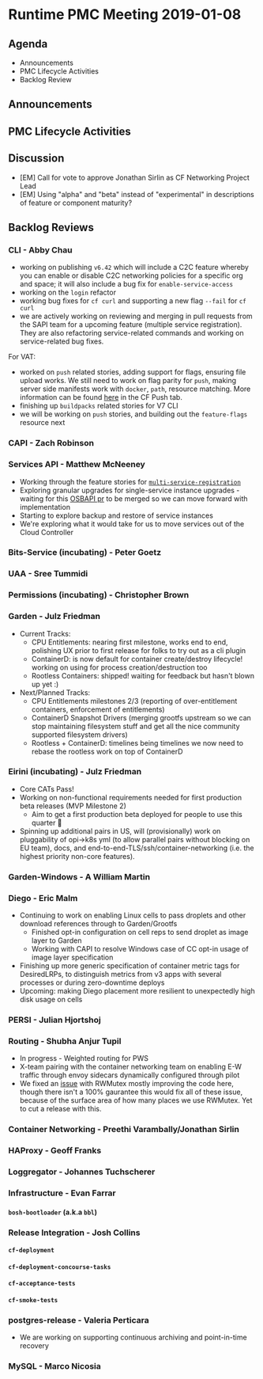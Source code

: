 # Runtime PMC Meeting 2019-01-08

## Agenda

* Announcements
* PMC Lifecycle Activities
* Backlog Review


## Announcements


## PMC Lifecycle Activities


## Discussion

- [EM] Call for vote to approve Jonathan Sirlin as CF Networking Project Lead
- [EM] Using "alpha" and "beta" instead of "experimental" in descriptions of feature or component maturity?

## Backlog Reviews

### CLI - Abby Chau

- working on publishing `v6.42` which will include a C2C feature whereby you can enable or disable C2C networking policies for a specific org and space; it will also include a bug fix for `enable-service-access`
- working on the `login` refactor
- working bug fixes for `cf curl` and supporting a new flag `--fail` for `cf curl`
- we are actively working on reviewing and merging in pull requests from the SAPI team for a upcoming feature (multiple service registration). They are also refactoring service-related commands and working on service-related bug fixes. 

For VAT:

- worked on `push` related stories, adding support for flags, ensuring file upload works. We still need to work on flag parity for `push`, making server side manifests work with `docker`, `path`, resource matching. More information can be found [here](https://docs.google.com/spreadsheets/d/1ZGvq0biCP4azgz-8mbg5pvCpTUGG17J6r3QhMl8hnhM/edit#gid=1627614696) in the CF Push tab. 
- finishing up `buildpacks` related stories for V7 CLI
- we will be working on `push` stories, and building out the `feature-flags` resource next

### CAPI - Zach Robinson


### Services API - Matthew McNeeney

* Working through the feature stories for [`multi-service-registration`](https://docs.google.com/document/d/1_OBnFCsL3ru43PEXocsCc3EuGaM0YLHjr0iAoXnakt4)
* Exploring granular upgrades for single-service instance upgrades - waiting for this [OSBAPI pr](https://github.com/openservicebrokerapi/servicebroker/pull/628) to be merged so we can move forward with implementation 
* Starting to explore backup and restore of service instances
* We're exploring what it would take for us to move services out of the Cloud Controller


### Bits-Service (incubating) - Peter Goetz


### UAA - Sree Tummidi


### Permissions (incubating) - Christopher Brown


### Garden - Julz Friedman

- Current Tracks: 
  - CPU Entitlements: nearing first milestone, works end to end, polishing UX prior to first release for folks to try out as a cli plugin
  - ContainerD: is now default for container create/destroy lifecycle! working on using for process creation/destruction too
  - Rootless Containers: shipped! waiting for feedback but hasn't blown up yet :)
- Next/Planned Tracks:
  - CPU Entitlements milestones 2/3 (reporting of over-entitlement containers, enforcement of entitlements)
  - ContainerD Snapshot Drivers (merging grootfs upstream so we can stop maintaining filesystem stuff and get all the nice community supported filesystem drivers)
  - Rootless + ContainerD: timelines being timelines we now need to rebase the rootless work on top of ContainerD

### Eirini (incubating) - Julz Friedman

- Core CATs Pass!
- Working on non-functional requirements needed for first production beta releases (MVP Milestone 2)
  - Aim to get a first production beta deployed for people to use this quarter 🤞
- Spinning up additional pairs in US, will (provisionally) work on pluggability of opi->k8s yml (to allow parallel pairs without blocking on EU team), docs, and end-to-end-TLS/ssh/container-networking (i.e. the highest priority non-core features).


### Garden-Windows - A William Martin


### Diego - Eric Malm

- Continuing to work on enabling Linux cells to pass droplets and other download references through to Garden/Grootfs
  - Finished opt-in configuration on cell reps to send droplet as image layer to Garden
  - Working with CAPI to resolve Windows case of CC opt-in usage of image layer specification
- Finishing up more generic specification of container metric tags for DesiredLRPs, to distinguish metrics from v3 apps with several processes or during zero-downtime deploys
- Upcoming: making Diego placement more resilient to unexpectedly high disk usage on cells


### PERSI - Julian Hjortshoj


### Routing - Shubha Anjur Tupil
- In progress - Weighted routing for PWS
- X-team pairing with the container networking team on enabling E-W traffic through envoy sidecars dynamically configured through pilot
- We fixed an [issue](https://www.pivotaltracker.com/story/show/161813344) with RWMutex mostly improving the code here, though there isn't a 100% gaurantee this would fix all of these issue, because of the surface area of how many places we use RWMutex. Yet to cut a release with this. 


### Container Networking - Preethi Varambally/Jonathan Sirlin


### HAProxy - Geoff Franks


### Loggregator - Johannes Tuchscherer


### Infrastructure - Evan Farrar

#### `bosh-bootloader` (a.k.a `bbl`)


### Release Integration - Josh Collins

#### `cf-deployment`


#### `cf-deployment-concourse-tasks`


#### `cf-acceptance-tests`


#### `cf-smoke-tests`


### postgres-release - Valeria Perticara

- We are working on supporting continuous archiving and point-in-time recovery

### MySQL - Marco Nicosia
